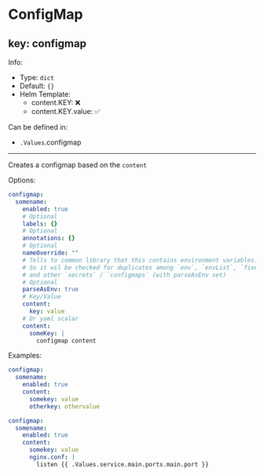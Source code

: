 # ConfigMap

## key: configmap

Info:

- Type: `dict`
- Default: `{}`
- Helm Template:
  - content.KEY: ❌
  - content.KEY.value: ✅

Can be defined in:

- `.Values`.configmap

---

Creates a configmap based on the `content`

Options:

```yaml
configmap:
  somename:
    enabled: true
    # Optional
    labels: {}
    # Optional
    annotations: {}
    # Optional
    nameOverride: ""
    # Tells to common library that this contains environment variables.
    # So it wil be checked for duplicates among `env`, `envList`, `fixedEnvs`
    # and other `secrets` / `configmaps` (with parseAsEnv set)
    # Optional
    parseAsEnv: true
    # Key/Value
    content:
      key: value
    # Or yaml scalar
    content:
      someKey: |
        configmap content
```

Examples:

```yaml
configmap:
  somename:
    enabled: true
    content:
      somekey: value
      otherkey: othervalue

configmap:
  somename:
    enabled: true
    content:
      somekey: value
      nginx.conf: |
        listen {{ .Values.service.main.ports.main.port }}
```
